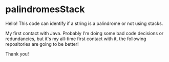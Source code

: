# palindromesStack
Hello! 
This code can identify if a string is a palindrome or not using stacks.

My first contact with Java. Probably I'm doing some bad code decisions or redundancies, but it's my all-time first contact with it, the following repositories are going to be better!

Thank you!
